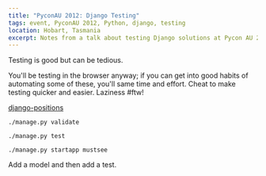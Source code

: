 ```yaml
---
title: "PyconAU 2012: Django Testing"
tags: event, PyconAU 2012, Python, django, testing
location: Hobart, Tasmania
excerpt: Notes from a talk about testing Django solutions at Pycon AU 2012.
---
```


Testing is good but can be tedious.

You'll be testing in the browser anyway; if you can get into good habits of
automating some of these, you'll same time and effort. Cheat to make testing
quicker and easier. Laziness #ftw!

[django-positions](https://github.com/jpwatts/django-positions)

    ./manage.py validate

    ./manage.py test

    ./manage.py startapp mustsee

Add a model and then add a test.

